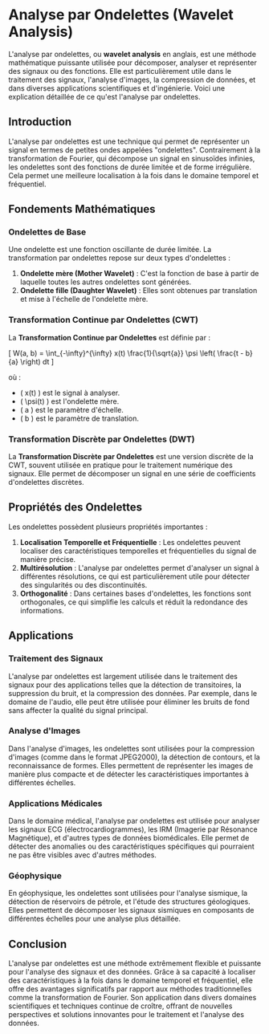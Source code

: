 # Analyse par Ondelettes (Wavelet Analysis)

L'analyse par ondelettes, ou **wavelet analysis** en anglais, est une méthode mathématique puissante utilisée pour décomposer, analyser et représenter des signaux ou des fonctions. Elle est particulièrement utile dans le traitement des signaux, l'analyse d'images, la compression de données, et dans diverses applications scientifiques et d'ingénierie. Voici une explication détaillée de ce qu'est l'analyse par ondelettes.

## Introduction

L'analyse par ondelettes est une technique qui permet de représenter un signal en termes de petites ondes appelées "ondelettes". Contrairement à la transformation de Fourier, qui décompose un signal en sinusoïdes infinies, les ondelettes sont des fonctions de durée limitée et de forme irrégulière. Cela permet une meilleure localisation à la fois dans le domaine temporel et fréquentiel.

## Fondements Mathématiques

### Ondelettes de Base

Une ondelette est une fonction oscillante de durée limitée. La transformation par ondelettes repose sur deux types d'ondelettes :

1. **Ondelette mère (Mother Wavelet)** : C'est la fonction de base à partir de laquelle toutes les autres ondelettes sont générées.
2. **Ondelette fille (Daughter Wavelet)** : Elles sont obtenues par translation et mise à l'échelle de l'ondelette mère.

### Transformation Continue par Ondelettes (CWT)

La **Transformation Continue par Ondelettes** est définie par :

\[ W(a, b) = \int_{-\infty}^{\infty} x(t) \frac{1}{\sqrt{a}} \psi \left( \frac{t - b}{a} \right) dt \]

où :
- \( x(t) \) est le signal à analyser.
- \( \psi(t) \) est l'ondelette mère.
- \( a \) est le paramètre d'échelle.
- \( b \) est le paramètre de translation.

### Transformation Discrète par Ondelettes (DWT)

La **Transformation Discrète par Ondelettes** est une version discrète de la CWT, souvent utilisée en pratique pour le traitement numérique des signaux. Elle permet de décomposer un signal en une série de coefficients d'ondelettes discrètes.

## Propriétés des Ondelettes

Les ondelettes possèdent plusieurs propriétés importantes :

1. **Localisation Temporelle et Fréquentielle** : Les ondelettes peuvent localiser des caractéristiques temporelles et fréquentielles du signal de manière précise.
2. **Multirésolution** : L'analyse par ondelettes permet d'analyser un signal à différentes résolutions, ce qui est particulièrement utile pour détecter des singularités ou des discontinuités.
3. **Orthogonalité** : Dans certaines bases d'ondelettes, les fonctions sont orthogonales, ce qui simplifie les calculs et réduit la redondance des informations.

## Applications

### Traitement des Signaux

L'analyse par ondelettes est largement utilisée dans le traitement des signaux pour des applications telles que la détection de transitoires, la suppression du bruit, et la compression des données. Par exemple, dans le domaine de l'audio, elle peut être utilisée pour éliminer les bruits de fond sans affecter la qualité du signal principal.

### Analyse d'Images

Dans l'analyse d'images, les ondelettes sont utilisées pour la compression d'images (comme dans le format JPEG2000), la détection de contours, et la reconnaissance de formes. Elles permettent de représenter les images de manière plus compacte et de détecter les caractéristiques importantes à différentes échelles.

### Applications Médicales

Dans le domaine médical, l'analyse par ondelettes est utilisée pour analyser les signaux ECG (électrocardiogrammes), les IRM (Imagerie par Résonance Magnétique), et d'autres types de données biomédicales. Elle permet de détecter des anomalies ou des caractéristiques spécifiques qui pourraient ne pas être visibles avec d'autres méthodes.

### Géophysique

En géophysique, les ondelettes sont utilisées pour l'analyse sismique, la détection de réservoirs de pétrole, et l'étude des structures géologiques. Elles permettent de décomposer les signaux sismiques en composants de différentes échelles pour une analyse plus détaillée.

## Conclusion

L'analyse par ondelettes est une méthode extrêmement flexible et puissante pour l'analyse des signaux et des données. Grâce à sa capacité à localiser des caractéristiques à la fois dans le domaine temporel et fréquentiel, elle offre des avantages significatifs par rapport aux méthodes traditionnelles comme la transformation de Fourier. Son application dans divers domaines scientifiques et techniques continue de croître, offrant de nouvelles perspectives et solutions innovantes pour le traitement et l'analyse des données.